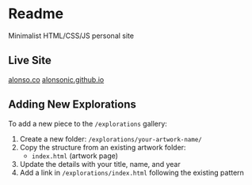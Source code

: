 # Readme

Minimalist HTML/CSS/JS personal site 

## Live Site
[alonso.co](https://alonso.co)
[alonsonic.github.io](https://alonsonic.github.io)

## Adding New Explorations

To add a new piece to the `/explorations` gallery:

1. Create a new folder: `/explorations/your-artwork-name/`
2. Copy the structure from an existing artwork folder:
   - `index.html` (artwork page)
3. Update the details with your title, name, and year
4. Add a link in `/explorations/index.html` following the existing pattern

